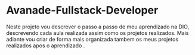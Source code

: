 # Avanade-Fullstack-Developer
Neste  projeto vou descrever o passo a passo de meu aprendizado na DIO,
descrevendo cada aula realizada assim  como os projetos realizados.
Mais adiante vou criar de forma mais organizada tambem os meus projetos  realizados apos 
o aprendizado .
